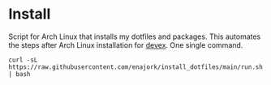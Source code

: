 # Install
Script for Arch Linux that installs my dotfiles and packages. This automates the steps after Arch Linux installation for [devex](https://github.com/enajork/devex). One single command.

`curl -sL https://raw.githubusercontent.com/enajork/install_dotfiles/main/run.sh | bash`
